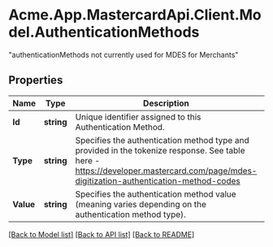 # Acme.App.MastercardApi.Client.Model.AuthenticationMethods
\"authenticationMethods not currently used for MDES for Merchants\" 
## Properties

Name | Type | Description | Notes
------------ | ------------- | ------------- | -------------
**Id** | **string** | Unique identifier assigned to this Authentication Method.  | [optional] 
**Type** | **string** | Specifies the authentication method type and provided in the tokenize response.  See table here - https://developer.mastercard.com/page/mdes-digitization-authentication-method-codes  | [optional] 
**Value** | **string** | Specifies the authentication method value (meaning varies depending on the authentication method type).  | [optional] 

[[Back to Model list]](../README.md#documentation-for-models) [[Back to API list]](../README.md#documentation-for-api-endpoints) [[Back to README]](../README.md)

